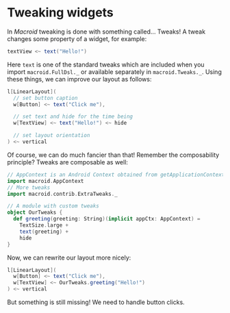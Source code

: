 # Tweaking widgets

In *Macroid* tweaking is done with something called... Tweaks! A tweak changes some property of a widget, for example:

```scala
textView <~ text("Hello!")
```

Here `text` is one of the standard tweaks which are included when you import `macroid.FullDsl._`
or available separately in `macroid.Tweaks._`.
Using these things, we can improve our layout as follows:

```scala
l[LinearLayout](
  // set button caption
  w[Button] <~ text("Click me"),

  // set text and hide for the time being
  w[TextView] <~ text("Hello!") <~ hide

  // set layout orientation
) <~ vertical
```

Of course, we can do much fancier than that! Remember the composability principle? Tweaks are composable as well:

```scala
// AppContext is an Android Context obtained from getApplicationContext
import macroid.AppContext
// More tweaks
import macroid.contrib.ExtraTweaks._

// A module with custom tweaks
object OurTweaks {
  def greeting(greeting: String)(implicit appCtx: AppContext) =
    TextSize.large +
    text(greeting) +
    hide
}
```

Now, we can rewrite our layout more nicely:

```scala
l[LinearLayout](
  w[Button] <~ text("Click me"),
  w[TextView] <~ OurTweaks.greeting("Hello!")
) <~ vertical
```

But something is still missing! We need to handle button clicks.
